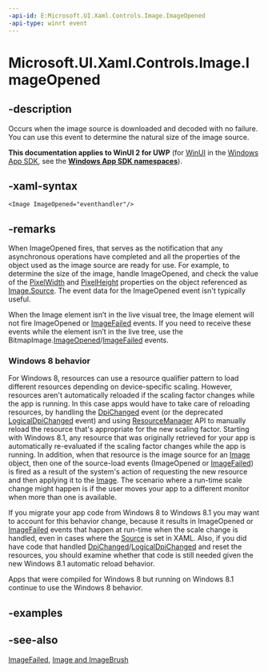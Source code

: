 ```yaml
---
-api-id: E:Microsoft.UI.Xaml.Controls.Image.ImageOpened
-api-type: winrt event
---
```


<!-- Event syntax
public event Windows.UI.Xaml.RoutedEventHandler ImageOpened
-->

# Microsoft.UI.Xaml.Controls.Image.ImageOpened

## -description
Occurs when the image source is downloaded and decoded with no failure. You can use this event to determine the natural size of the image source.

**This documentation applies to WinUI 2 for UWP** (for [WinUI](/windows/apps/winui/winui3/) in the [Windows App SDK](/windows/apps/windows-app-sdk/), see the **[Windows App SDK namespaces](/windows/windows-app-sdk/api/winrt/)**).

## -xaml-syntax
```xaml
<Image ImageOpened="eventhandler"/>
```


## -remarks
When ImageOpened fires, that serves as the notification that any asynchronous operations have completed and all the properties of the object used as the image source are ready for use. For example, to determine the size of the image, handle ImageOpened, and check the value of the [PixelWidth](../microsoft.ui.xaml.media.imaging/bitmapsource_pixelwidth.md) and [PixelHeight](../microsoft.ui.xaml.media.imaging/bitmapsource_pixelheight.md) properties on the object referenced as [Image.Source](image_source.md). The event data for the ImageOpened event isn't typically useful.

When the Image element isn’t in the live visual tree, the Image element will not fire ImageOpened or [ImageFailed](image_imagefailed.md) events.  If you need to receive these events while the element isn’t in the live tree, use the BitmapImage.[ImageOpened](../microsoft.ui.xaml.media.imaging/bitmapimage_imageopened.md)/[ImageFailed](../microsoft.ui.xaml.media.imaging/bitmapimage_imagefailed.md) events.

<!--The following remark is relevant for Windows 8 > 8.1 migration. See WBB 459121-->
### Windows 8 behavior

For Windows 8, resources can use a resource qualifier pattern to load different resources depending on device-specific scaling. However, resources aren't automatically reloaded if the scaling factor changes while the app is running. In this case apps would have to take care of reloading resources, by handling the [DpiChanged](/uwp/api/windows.graphics.display.displayinformation.dpichanged) event (or the deprecated [LogicalDpiChanged](/uwp/api/windows.graphics.display.displayproperties.logicaldpichanged) event) and using [ResourceManager](/uwp/api/windows.applicationmodel.resources.core.resourcemanager)  API to manually reload the resource that's appropriate for the new scaling factor. Starting with Windows 8.1, any resource that was originally retrieved for your app is automatically re-evaluated if the scaling factor changes while the app is running. In addition, when that resource is the image source for an [Image](image.md) object, then one of the source-load events (ImageOpened or [ImageFailed](image_imagefailed.md)) is fired as a result of the system's action of requesting the new resource and then applying it to the [Image](image.md). The scenario where a run-time scale change might happen is if the user moves your app to a different monitor when more than one is available.

If you migrate your app code from Windows 8 to Windows 8.1 you may want to account for this behavior change, because it results in ImageOpened or [ImageFailed](image_imagefailed.md) events that happen at run-time when the scale change is handled, even in cases where the [Source](image_source.md) is set in XAML. Also, if you did have code that handled [DpiChanged](/uwp/api/windows.graphics.display.displayinformation.dpichanged)/[LogicalDpiChanged](/uwp/api/windows.graphics.display.displayproperties.logicaldpichanged) and reset the resources, you should examine whether that code is still needed given the new Windows 8.1 automatic reload behavior.

Apps that were compiled for Windows 8 but running on Windows 8.1 continue to use the Windows 8 behavior.

## -examples

## -see-also
[ImageFailed](image_imagefailed.md), [Image and ImageBrush](/windows/uwp/controls-and-patterns/images-imagebrushes)
